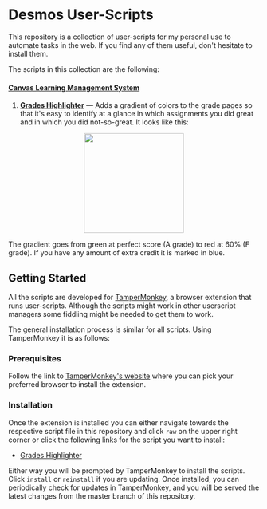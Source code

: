 # Desmos User-Scripts

This repository is a collection of user-scripts for my personal use to automate tasks in the web. If you find any of them useful, don't hesitate to install them.

The scripts in this collection are the following:

#### [Canvas Learning Management System](https://www.instructure.com/canvas)
1. **[Grades Highlighter][canvas-grades-highlighter]** — Adds a gradient of colors to the grade pages so that it's easy to identify at a glance in which assignments you did great and in which you did not-so-great. It looks like this:
<p align="center">
  <img src="https://i.imgur.com/Kxp73sH.png" width="200" />
</p>
The gradient goes from green at perfect score (A grade) to red at 60% (F grade). If you have any amount of extra credit it is marked in blue.

## Getting Started

All the scripts are developed for [TamperMonkey](https://www.tampermonkey.net/), a browser extension that runs user-scripts. Although the scripts might work in other userscript managers some fiddling might be needed to get them to work.

The general installation process is similar for all scripts. Using TamperMonkey it is as follows:

### Prerequisites

Follow the link to [TamperMonkey's website](https://www.tampermonkey.net/) where you can pick your preferred browser to install the extension.

### Installation

Once the extension is installed you can either navigate towards the respective script file in this repository and click `raw` on the upper right corner or click the following links for the script you want to install:

* [Grades Highlighter][cnvgradhighraw]

Either way you will be prompted by TamperMonkey to install the scripts. Click `install` or `reinstall` if you are updating. Once installed, you can periodically check for updates in TamperMonkey, and you will be served the latest changes from the master branch of this repository.

[canvas-grades-highlighter]: /canvas-lms-scripts/canvas-grades-highlighter.user.js
[cnvgradhighraw]: https://github.com/SlimRunner/desmos-scripts-addons/raw/master/desmovie-script/desmovie.user.js
